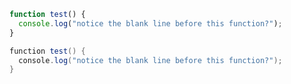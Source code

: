 ```javascript
function test() {
  console.log("notice the blank line before this function?");
}
```


````java
function test() {
  console.log("notice the blank line before this function?");
}
````